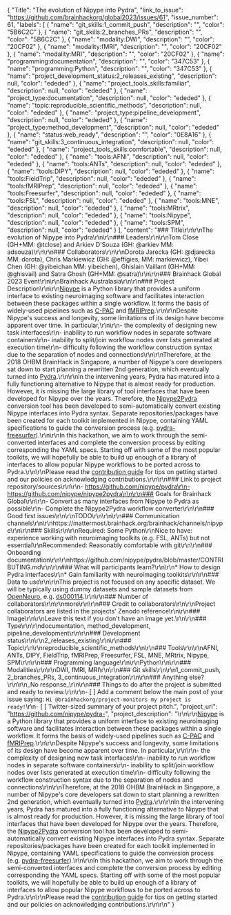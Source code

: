 {
  "Title": "The evolution of Nipype into Pydra",
  "link_to_issue": "https://github.com/brainhackorg/global2023/issues/61",
  "issue_number": 61,
  "labels": [
    {
      "name": "git_skills:1_commit_push",
      "description": "",
      "color": "5B6C2C"
    },
    {
      "name": "git_skills:2_branches_PRs",
      "description": "",
      "color": "5B6C2C"
    },
    {
      "name": "modality:DWI",
      "description": "",
      "color": "20CF02"
    },
    {
      "name": "modality:fMRI",
      "description": "",
      "color": "20CF02"
    },
    {
      "name": "modality:MRI",
      "description": "",
      "color": "20CF02"
    },
    {
      "name": "programming:documentation",
      "description": "",
      "color": "347C53"
    },
    {
      "name": "programming:Python",
      "description": "",
      "color": "347C53"
    },
    {
      "name": "project_development_status:2_releases_existing",
      "description": null,
      "color": "ededed"
    },
    {
      "name": "project_tools_skills:familiar",
      "description": null,
      "color": "ededed"
    },
    {
      "name": "project_type:documentation",
      "description": null,
      "color": "ededed"
    },
    {
      "name": "topic:reproducible_scientific_methods",
      "description": null,
      "color": "ededed"
    },
    {
      "name": "project_type:pipeline_development",
      "description": null,
      "color": "ededed"
    },
    {
      "name": "project_type:method_development",
      "description": null,
      "color": "ededed"
    },
    {
      "name": "status:web_ready",
      "description": "",
      "color": "0E8A16"
    },
    {
      "name": "git_skills:3_continuous_integration",
      "description": null,
      "color": "ededed"
    },
    {
      "name": "project_tools_skills:comfortable",
      "description": null,
      "color": "ededed"
    },
    {
      "name": "tools:AFNI",
      "description": null,
      "color": "ededed"
    },
    {
      "name": "tools:ANTs",
      "description": null,
      "color": "ededed"
    },
    {
      "name": "tools:DIPY",
      "description": null,
      "color": "ededed"
    },
    {
      "name": "tools:FieldTrip",
      "description": null,
      "color": "ededed"
    },
    {
      "name": "tools:fMRIPrep",
      "description": null,
      "color": "ededed"
    },
    {
      "name": "tools:Freesurfer",
      "description": null,
      "color": "ededed"
    },
    {
      "name": "tools:FSL",
      "description": null,
      "color": "ededed"
    },
    {
      "name": "tools:MNE",
      "description": null,
      "color": "ededed"
    },
    {
      "name": "tools:MRtrix",
      "description": null,
      "color": "ededed"
    },
    {
      "name": "tools:Nipype",
      "description": null,
      "color": "ededed"
    },
    {
      "name": "tools:SPM",
      "description": null,
      "color": "ededed"
    }
  ],
  "content": "### Title\r\n\r\nThe evolution of Nipype into Pydra\r\n\r\n### Leaders\r\n\r\nTom Close (GH+MM: @tclose) and Arkiev D'Souza (GH: @arkiev MM:  adsouza)\r\n\r\n### Collaborators\r\n\r\nDorota Jarecka (GH: @djarecka MM: dorota), Chris Markiewicz (GH: @effigies, MM: markiewicz), Yibei Chen (GH: @yibeichan MM: yibeichen), Ghislain Vaillant (GH+MM: @ghisvail) and Satra Ghosh (GH+MM: @satra)\r\n\r\n### Brainhack Global 2023 Event\r\n\r\nBrainhack Australasia\r\n\r\n### Project Description\r\n\r\n[Nipype](https://nipype.readthedocs.io/) is a Python library that provides a uniform interface to existing neuroimaging software and facilitates interaction between these packages within a single workflow. It forms the basis of widely-used pipelines such as [C-PAC](https://fcp-indi.github.io/) and [fMRIPrep](https://fmriprep.org/).\r\n\r\nDespite Nipype's success and longevity, some limitations of its design have become apparent over time. In particular,\r\n\r\n- the complexity of designing new task interfaces\r\n- inability to run workflow nodes in separate software containers\r\n- inability to split/join workflow nodes over lists generated at execution time\r\n- difficulty following the workflow construction syntax due to the separation of nodes and connections\r\n\r\nTherefore, at the 2018 OHBM BrainHack in Singapore, a number of Nipype's core developers sat down to start planning a rewritten 2nd generation, which eventually turned into [Pydra](https://pydra.readthedocs.io/en/latest/).\r\n\r\nIn the intervening years, Pydra has matured into a fully functioning alternative to Nipype that is almost ready for production. However, it is missing the large library of tool interfaces that have been developed for Nipype over the years. Therefore, the [Nipype2Pydra](https://github.com/nipype/nipype2pydra) conversion tool has been developed to semi-automatically convert existing Nipype interfaces into Pydra syntax. Separate repositories/packages have been created for each toolkit implemented in Nipype, containing YAML specifications to guide the conversion process (e.g. [pydra-freesurfer](https://github.com/nipype/pydra-freesurfer)).\r\n\r\nIn this hackathon, we aim to work through the semi-converted interfaces and complete the conversion process by editing corresponding the YAML specs. Starting off with some of the most popular toolkits, we will hopefully be able to build up enough of a library of interfaces to allow popular Nipype workflows to be ported across to Pydra.\r\n\r\nPlease read the [contribution guide](https://github.com/nipype/pydra/blob/master/CONTRIBUTING.md) for tips on getting started and our policies on acknowledging contributions.\r\n\r\n### Link to project repository/sources\r\n\r\n- https://github.com/nipype/pydra\r\n- https://github.com/nipype/nipype2pydra\r\n\r\n### Goals for Brainhack Global\r\n\r\n- Convert as many interfaces from Nipype to Pydra as possible\r\n- Complete the Nipype2Pydra workflow converter\r\n\r\n### Good first issues\r\n\r\nTODO\r\n\r\n\r\n### Communication channels\r\n\r\nhttps://mattermost.brainhack.org/brainhack/channels/nipype\r\n\r\n### Skills\r\n\r\nRequired: Some Python\r\nNice to have: experience working with neuroimaging toolkits (e.g. FSL, ANTs) but not essential\r\nRecommended: Reasonably comfortable with git\r\n\r\n### Onboarding documentation\r\n\r\nhttps://github.com/nipype/pydra/blob/master/CONTRIBUTING.md\r\n\r\n### What will participants learn?\r\n\r\n* How to design Pydra interfaces\r\n* Gain familiarity with neuroimaging toolkits\r\n\r\n### Data to use\r\n\r\nThis project is not focused on any specific dataset. We will be typically using dummy datasets and sample datasets from [OpenNeuro](https://openneuro.org/), e.g. [ds000114](https://openneuro.org/datasets/ds000114).\r\n\r\n### Number of collaborators\r\n\r\nmore\r\n\r\n### Credit to collaborators\r\n\r\nProject collaborators are listed in the projects' Zenodo reference\r\n\r\n### Image\r\n\r\nLeave this text if you don't have an image yet.\r\n\r\n### Type\r\n\r\ndocumentation, method_development, pipeline_development\r\n\r\n### Development status\r\n\r\n2_releases_existing\r\n\r\n### Topic\r\n\r\nreproducible_scientific_methods\r\n\r\n### Tools\r\n\r\nAFNI, ANTs, DIPY, FieldTrip, fMRIPrep, Freesurfer, FSL, MNE, MRtrix, Nipype, SPM\r\n\r\n### Programming language\r\n\r\nPython\r\n\r\n### Modalities\r\n\r\nDWI, fMRI, MRI\r\n\r\n### Git skills\r\n\r\n1_commit_push, 2_branches_PRs, 3_continuous_integration\r\n\r\n### Anything else?\r\n\r\n_No response_\r\n\r\n### Things to do after the project is submitted and ready to review.\r\n\r\n- [ ] Add a comment below the main post of your issue saying: `Hi @brainhackorg/project-monitors my project is ready!`\r\n- [ ] Twitter-sized summary of your project pitch.",
  "project_url": "https://github.com/nipype/pydra-",
  "project_description": "\r\n\r\n[Nipype](https://nipype.readthedocs.io/) is a Python library that provides a uniform interface to existing neuroimaging software and facilitates interaction between these packages within a single workflow. It forms the basis of widely-used pipelines such as [C-PAC](https://fcp-indi.github.io/) and [fMRIPrep](https://fmriprep.org/).\r\n\r\nDespite Nipype's success and longevity, some limitations of its design have become apparent over time. In particular,\r\n\r\n- the complexity of designing new task interfaces\r\n- inability to run workflow nodes in separate software containers\r\n- inability to split/join workflow nodes over lists generated at execution time\r\n- difficulty following the workflow construction syntax due to the separation of nodes and connections\r\n\r\nTherefore, at the 2018 OHBM BrainHack in Singapore, a number of Nipype's core developers sat down to start planning a rewritten 2nd generation, which eventually turned into [Pydra](https://pydra.readthedocs.io/en/latest/).\r\n\r\nIn the intervening years, Pydra has matured into a fully functioning alternative to Nipype that is almost ready for production. However, it is missing the large library of tool interfaces that have been developed for Nipype over the years. Therefore, the [Nipype2Pydra](https://github.com/nipype/nipype2pydra) conversion tool has been developed to semi-automatically convert existing Nipype interfaces into Pydra syntax. Separate repositories/packages have been created for each toolkit implemented in Nipype, containing YAML specifications to guide the conversion process (e.g. [pydra-freesurfer](https://github.com/nipype/pydra-freesurfer)).\r\n\r\nIn this hackathon, we aim to work through the semi-converted interfaces and complete the conversion process by editing corresponding the YAML specs. Starting off with some of the most popular toolkits, we will hopefully be able to build up enough of a library of interfaces to allow popular Nipype workflows to be ported across to Pydra.\r\n\r\nPlease read the [contribution guide](https://github.com/nipype/pydra/blob/master/CONTRIBUTING.md) for tips on getting started and our policies on acknowledging contributions.\r\n\r\n"
}